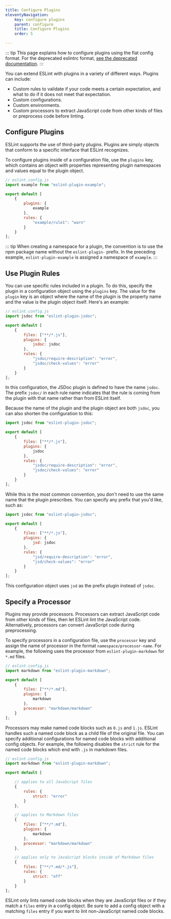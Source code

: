 ```yaml
---
title: Configure Plugins
eleventyNavigation:
    key: configure plugins
    parent: configure
    title: Configure Plugins
    order: 5

---
```


::: tip
This page explains how to configure plugins using the flat config format. For the deprecated eslintrc format, [see the deprecated documentation](plugins-deprecated).
:::

You can extend ESLint with plugins in a variety of different ways. Plugins can include:

* Custom rules to validate if your code meets a certain expectation, and what to do if it does not meet that expectation.
* Custom configurations.
* Custom environments.
* Custom processors to extract JavaScript code from other kinds of files or preprocess code before linting.

## Configure Plugins

ESLint supports the use of third-party plugins. Plugins are simply objects that conform to a specific interface that ESLint recognizes.

To configure plugins inside of a configuration file, use the `plugins` key, which contains an object with properties representing plugin namespaces and values equal to the plugin object.

```js
// eslint.config.js
import example from "eslint-plugin-example";

export default [
    {
        plugins: {
            example
        },
        rules: {
            "example/rule1": "warn"
        }
    }
];
```

::: tip
When creating a namespace for a plugin, the convention is to use the npm package name without the `eslint-plugin-` prefix. In the preceding example, `eslint-plugin-example` is assigned a namespace of `example`.
:::

## Use Plugin Rules

You can use specific rules included in a plugin. To do this, specify the plugin
in a configuration object using the `plugins` key. The value for the `plugin` key
is an object where the name of the plugin is the property name and the value is the plugin object itself. Here's an example:

```js
// eslint.config.js
import jsdoc from "eslint-plugin-jsdoc";

export default [
    {
        files: ["**/*.js"],
        plugins: {
            jsdoc: jsdoc
        },
        rules: {
            "jsdoc/require-description": "error",
            "jsdoc/check-values": "error"
        }
    }
];
```

In this configuration, the JSDoc plugin is defined to have the name `jsdoc`. The prefix `jsdoc/` in each rule name indicates that the rule is coming from the plugin with that name rather than from ESLint itself.

Because the name of the plugin and the plugin object are both `jsdoc`, you can also shorten the configuration to this:

```js
import jsdoc from "eslint-plugin-jsdoc";

export default [
    {
        files: ["**/*.js"],
        plugins: {
            jsdoc
        },
        rules: {
            "jsdoc/require-description": "error",
            "jsdoc/check-values": "error"
        }
    }
];
```

While this is the most common convention, you don't need to use the same name that the plugin prescribes. You can specify any prefix that you'd like, such as:

```js
import jsdoc from "eslint-plugin-jsdoc";

export default [
    {
        files: ["**/*.js"],
        plugins: {
            jsd: jsdoc
        },
        rules: {
            "jsd/require-description": "error",
            "jsd/check-values": "error"
        }
    }
];
```

This configuration object uses `jsd` as the prefix plugin instead of `jsdoc`.

## Specify a Processor

Plugins may provide processors. Processors can extract JavaScript code from other kinds of files, then let ESLint lint the JavaScript code. Alternatively, processors can convert JavaScript code during preprocessing.

To specify processors in a configuration file, use the `processor` key and assign the name of processor in the format `namespace/processor-name`. For example, the following uses the processor from `eslint-plugin-markdown` for `*.md` files.

```js
// eslint.config.js
import markdown from "eslint-plugin-markdown";

export default [
    {
        files: ["**/*.md"],
        plugins: {
            markdown
        },
        processor: "markdown/markdown"
    }
];
```

Processors may make named code blocks such as `0.js` and `1.js`. ESLint handles such a named code block as a child file of the original file. You can specify additional configurations for named code blocks with additional config objects. For example, the following disables the `strict` rule for the named code blocks which end with `.js` in markdown files.

```js
// eslint.config.js
import markdown from "eslint-plugin-markdown";

export default [

    // applies to all JavaScript files
    {
        rules: {
            strict: "error"
        }
    },

    // applies to Markdown files
    {
        files: ["**/*.md"],
        plugins: {
            markdown
        },
        processor: "markdown/markdown"
    },

    // applies only to JavaScript blocks inside of Markdown files
    {
        files: ["**/*.md/*.js"],
        rules: {
            strict: "off"
        }
    }
];
```

ESLint only lints named code blocks when they are JavaScript files or if they match a `files` entry in a config object. Be sure to add a config object with a matching `files` entry if you want to lint non-JavaScript named code blocks.
